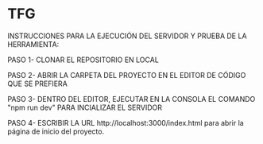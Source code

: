 # TFG

INSTRUCCIONES PARA LA EJECUCIÓN DEL SERVIDOR Y PRUEBA DE LA HERRAMIENTA:



PASO 1- CLONAR EL REPOSITORIO EN LOCAL 

PASO 2- ABRIR LA CARPETA DEL PROYECTO EN EL EDITOR DE CÓDIGO QUE SE PREFIERA

PASO 3- DENTRO DEL EDITOR, EJECUTAR EN LA CONSOLA EL COMANDO "npm run dev" PARA INCIALIZAR EL SERVIDOR

PASO 4- ESCRIBIR LA URL http://localhost:3000/index.html para abrir la página de inicio del proyecto.
